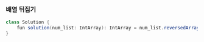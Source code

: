 ### 배열 뒤집기
```java
class Solution {
    fun solution(num_list: IntArray): IntArray = num_list.reversedArray()
}
```